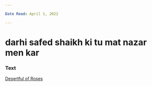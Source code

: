 ```yaml
---

Date Read: April 1, 2022

---
```


# darhi safed shaikh ki tu mat nazar men kar

### Text
[Desertful of Roses](http://www.columbia.edu/itc/mealac/pritchett/00garden/02c/0224/index_0224.html)

